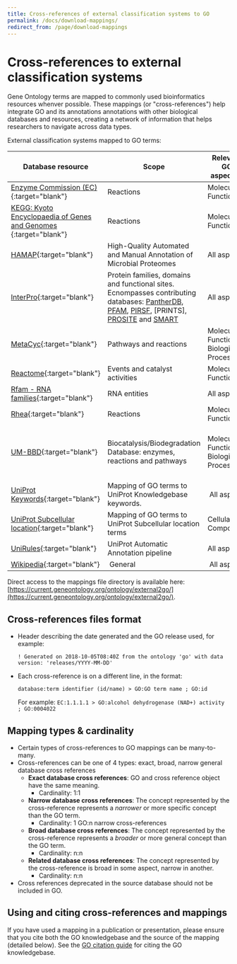 ```yaml
---
title: Cross-references of external classification systems to GO
permalink: /docs/download-mappings/
redirect_from: /page/download-mappings
---
```


# Cross-references to external classification systems
Gene Ontology terms are mapped to commonly used bioinformatics resources whenver possible. These mappings (or "cross-references") help integrate GO and its annotations annotations with other biological databases and resources, creating a network of information that helps researchers to navigate across data types. 

External classification systems mapped to GO terms: 

|**Database resource** |**Scope**|**Relevant GO aspect(s)**|**Direct access to mapping file(s)**|
|--------|---------|---------|---------|
|[Enzyme Commission (EC)](https://enzyme.expasy.org/){:target="blank"}| Reactions| Molecular Function |[ec2go](https://geneontology.org/external2go/ec2go)|
|[KEGG: Kyoto Encyclopaedia of Genes and Genomes ](http://www.genome.jp/kegg/){:target="blank"} | Reactions |Molecular Function|[kegg_reaction2go](https://geneontology.org/external2go/kegg_reaction2go)|
|[HAMAP](http://www.expasy.org/sprot/hamap/){:target="blank"} | High-Quality Automated and Manual Annotation of Microbial Proteomes |All aspects | [hamap2go](https://geneontology.org/external2go/hamap2go) |
|[InterPro](http://www.ebi.ac.uk/interpro/){:target="blank"} | Protein families, domains and functional sites. Ecnompasses contributing databases: [PantherDB](https://www.pantherdb.org/), [PFAM](http://pfam.xfam.org/), [PIRSF](https://proteininformationresource.org/pirsf/), [PRINTS], [PROSITE](https://prosite.expasy.org/) and [SMART](https://smart.embl-heidelberg.de/) |All aspects | [interpro2go](https://geneontology.org/external2go/interpro2go)|
|[MetaCyc](http://metacyc.org/){:target="blank"} | Pathways and reactions |Molecular Function & Biological Process | [metacyc2go](https://geneontology.org/external2go/metacyc2go)|
|[Reactome](http://www.reactome.org/){:target="blank"} | Events and catalyst activities|Molecular Function  |[reactome2go](https://geneontology.org/external2go/reactome2go)|
|[Rfam - RNA families](http://rfam.xfam.org/){:target="blank"}<br>| RNA entities| All aspects| [rfam2go](https://geneontology.org/external2go/rfam2go)|
|[Rhea](https://www.rhea-db.org/){:target="blank"}| Reactions | Molecular Function|[rhea2go](https://geneontology.org/external2go/rhea2go)|
|[UM-BBD](http://eawag-bbd.ethz.ch/aboutBBD.html){:target="blank"} | Biocatalysis/Biodegradation Database: enzymes, reactions and pathways |Molecular Function  & Biological Process|[um-bbd_enzymeid2go](https://geneontology.org/external2go/um-bbd_enzymeid2go)<br>[um-bbd_reactionid2go](https://geneontology.org/external2go/um-bbd_reactionid2go)<br>[um-bbd_pathwayid2go](https://geneontology.org/external2go/um-bbd_pathwayid2go)  |
|[UniProt Keywords](https://www.uniprot.org/keywords/){:target="blank"}| Mapping of GO terms to UniProt Knowledgebase keywords. | All aspects| [uniprotkb_kw2go](https://geneontology.org/external2go/uniprotkb_kw2go)|
|[UniProt Subcellular location](https://www.uniprot.org/locations/){:target="blank"}| Mapping of GO terms to UniProt Subcellular location terms | Cellular Component| [uniprotkb_sl2go](https://geneontology.org/external2go/uniprotkb_sl2go)|
|[UniRules](https://www.uniprot.org/help/unirule){:target="blank"}|UniProt Automatic Annotation pipeline| All aspects| [unirule2go](https://geneontology.org/external2go/unirule2go)|
[Wikipedia](https://www.wikipedia.org/){:target="blank"} | General | All aspects | [wikipedia2go](https://current.geneontology.org/ontology/external2go/wikipedia2go)

Direct access to the mappings file directory is available here: [https://current.geneontology.org/ontology/external2go/](https://current.geneontology.org/ontology/external2go/).


## Cross-references files format

+ Header describing the date generated and the GO release used, for example:

     `! Generated on 2018-10-05T08:40Z from the ontology 'go' with data version: 'releases/YYYY-MM-DD'`

+ Each cross-reference is on a different line, in the format:

     `database:term identifier (id/name) > GO:GO term name ; GO:id`

     For example: `EC:1.1.1.1 > GO:alcohol dehydrogenase (NAD+) activity ; GO:0004022`

## Mapping types & cardinality
+ Certain types of cross-references to GO mappings can be many-to-many.
+ Cross-references can be one of 4 types: exact, broad, narrow general database cross references
     + **Exact database cross references**: GO and cross reference object have the same meaning.
          + Cardinality: 1:1 
     + **Narrow database cross references**: The concept represented by the cross-reference represents a *narrower* or more specific concept than the GO term.
          + Cardinality: 1 GO:n narrow cross-references
     + **Broad database cross references**: The concept represented by the cross-reference represents a *broader* or more general concept than the GO term.
          + Cardinality: n:n 
     + **Related database cross references**: The concept represented by the cross-reference is broad in some aspect, narrow in another. 
          + Cardinality: n:n 
+ Cross references deprecated in the source database should not be included in GO. 

## Using and citing cross-references and mappings

If you have used a mapping in a publication or presentation, please ensure that you cite both the GO knowledgebase and the source of the mapping (detailed below). See the [GO citation guide](/docs/go-citation-policy/) for citing the GO knowledgebase.


